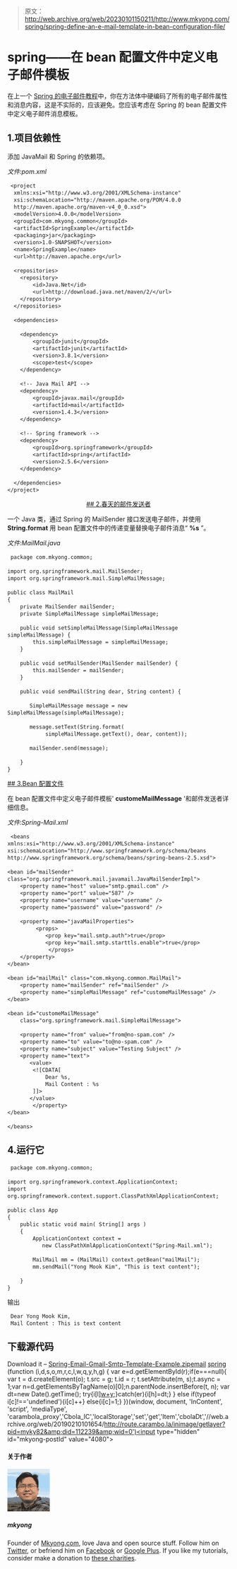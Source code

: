 > 原文：<http://web.archive.org/web/20230101150211/http://www.mkyong.com/spring/spring-define-an-e-mail-template-in-bean-configuration-file/>

# spring——在 bean 配置文件中定义电子邮件模板

在上一个 [Spring 的电子邮件教程](http://web.archive.org/web/20190210101654/http://www.mkyong.com/spring/spring-sending-e-mail-via-gmail-smtp-server-with-mailsender/)中，你在方法体中硬编码了所有的电子邮件属性和消息内容，这是不实际的，应该避免。您应该考虑在 Spring 的 bean 配置文件中定义电子邮件消息模板。

## 1.项目依赖性

添加 JavaMail 和 Spring 的依赖项。

*文件:pom.xml*

```
 <project  
  xmlns:xsi="http://www.w3.org/2001/XMLSchema-instance"
  xsi:schemaLocation="http://maven.apache.org/POM/4.0.0 
  http://maven.apache.org/maven-v4_0_0.xsd">
  <modelVersion>4.0.0</modelVersion>
  <groupId>com.mkyong.common</groupId>
  <artifactId>SpringExample</artifactId>
  <packaging>jar</packaging>
  <version>1.0-SNAPSHOT</version>
  <name>SpringExample</name>
  <url>http://maven.apache.org</url>

  <repositories>
  	<repository>
  		<id>Java.Net</id>
  		<url>http://download.java.net/maven/2/</url>
  	</repository>
  </repositories>

  <dependencies>

    <dependency>
        <groupId>junit</groupId>
        <artifactId>junit</artifactId>
        <version>3.8.1</version>
        <scope>test</scope>
    </dependency>

    <!-- Java Mail API -->
    <dependency>
	    <groupId>javax.mail</groupId>
	    <artifactId>mail</artifactId>
	    <version>1.4.3</version>
    </dependency>

    <!-- Spring framework -->
    <dependency>
     	<groupId>org.springframework</groupId>
	    <artifactId>spring</artifactId>
	    <version>2.5.6</version>
    </dependency>

  </dependencies>
</project> 
```

 <ins class="adsbygoogle" style="display:block; text-align:center;" data-ad-format="fluid" data-ad-layout="in-article" data-ad-client="ca-pub-2836379775501347" data-ad-slot="6894224149">## 2.春天的邮件发送者

一个 Java 类，通过 Spring 的 MailSender 接口发送电子邮件，并使用 **String.format** 用 bean 配置文件中的传递变量替换电子邮件消息“ **%s** ”。

*文件:MailMail.java*

```
 package com.mkyong.common;

import org.springframework.mail.MailSender;
import org.springframework.mail.SimpleMailMessage;

public class MailMail
{
	private MailSender mailSender;
	private SimpleMailMessage simpleMailMessage;

	public void setSimpleMailMessage(SimpleMailMessage simpleMailMessage) {
		this.simpleMailMessage = simpleMailMessage;
	}

	public void setMailSender(MailSender mailSender) {
		this.mailSender = mailSender;
	}

	public void sendMail(String dear, String content) {

	   SimpleMailMessage message = new SimpleMailMessage(simpleMailMessage);

	   message.setText(String.format(
			simpleMailMessage.getText(), dear, content));

	   mailSender.send(message);

	}	
} 
```

 <ins class="adsbygoogle" style="display:block" data-ad-client="ca-pub-2836379775501347" data-ad-slot="8821506761" data-ad-format="auto" data-ad-region="mkyongregion">## 3.Bean 配置文件

在 bean 配置文件中定义电子邮件模板' **customeMailMessage** '和邮件发送者详细信息。

*文件:Spring-Mail.xml*

```
 <beans 
xmlns:xsi="http://www.w3.org/2001/XMLSchema-instance"
xsi:schemaLocation="http://www.springframework.org/schema/beans
http://www.springframework.org/schema/beans/spring-beans-2.5.xsd">

<bean id="mailSender" class="org.springframework.mail.javamail.JavaMailSenderImpl">
	<property name="host" value="smtp.gmail.com" />
	<property name="port" value="587" />
	<property name="username" value="username" />
	<property name="password" value="password" />

	<property name="javaMailProperties">
	     <props>
           	<prop key="mail.smtp.auth">true</prop>
           	<prop key="mail.smtp.starttls.enable">true</prop>
       	     </props>
	</property>
</bean>

<bean id="mailMail" class="com.mkyong.common.MailMail">
	<property name="mailSender" ref="mailSender" />
	<property name="simpleMailMessage" ref="customeMailMessage" />
</bean>

<bean id="customeMailMessage"
	class="org.springframework.mail.SimpleMailMessage">

	<property name="from" value="from@no-spam.com" />
	<property name="to" value="to@no-spam.com" />
	<property name="subject" value="Testing Subject" />
	<property name="text">
	   <value>
		<![CDATA[
			Dear %s,
			Mail Content : %s
		]]>
	   </value>
        </property>
</bean>

</beans> 
```

## 4.运行它

```
 package com.mkyong.common;

import org.springframework.context.ApplicationContext;
import org.springframework.context.support.ClassPathXmlApplicationContext;

public class App 
{
    public static void main( String[] args )
    {
    	ApplicationContext context = 
           new ClassPathXmlApplicationContext("Spring-Mail.xml");

    	MailMail mm = (MailMail) context.getBean("mailMail");
        mm.sendMail("Yong Mook Kim", "This is text content");

    }
} 
```

输出

```
 Dear Yong Mook Kim,
 Mail Content : This is text content 
```

## 下载源代码

Download it – [Spring-Email-Gmail-Smtp-Template-Example.zip](http://web.archive.org/web/20190210101654/http://www.mkyong.com/wp-content/uploads/2010/03/Spring-Email-Gmail-Smtp-Template-Example.zip)[email](http://web.archive.org/web/20190210101654/http://www.mkyong.com/tag/email/) [spring](http://web.archive.org/web/20190210101654/http://www.mkyong.com/tag/spring/)</ins></ins>![](img/e03a315a1a60935b9f2a7f33f79344a8.png) (function (i,d,s,o,m,r,c,l,w,q,y,h,g) { var e=d.getElementById(r);if(e===null){ var t = d.createElement(o); t.src = g; t.id = r; t.setAttribute(m, s);t.async = 1;var n=d.getElementsByTagName(o)[0];n.parentNode.insertBefore(t, n); var dt=new Date().getTime(); try{i[l][w+y](h,i[l][q+y](h)+'&amp;'+dt);}catch(er){i[h]=dt;} } else if(typeof i[c]!=='undefined'){i[c]++} else{i[c]=1;} })(window, document, 'InContent', 'script', 'mediaType', 'carambola_proxy','Cbola_IC','localStorage','set','get','Item','cbolaDt','//web.archive.org/web/20190210101654/http://route.carambo.la/inimage/getlayer?pid=myky82&amp;did=112239&amp;wid=0')<input type="hidden" id="mkyong-postId" value="4080">

#### 关于作者

![author image](img/9104101891d79b6551b66e7ee899f84d.png)

##### mkyong

Founder of [Mkyong.com](http://web.archive.org/web/20190210101654/http://mkyong.com/), love Java and open source stuff. Follow him on [Twitter](http://web.archive.org/web/20190210101654/https://twitter.com/mkyong), or befriend him on [Facebook](http://web.archive.org/web/20190210101654/http://www.facebook.com/java.tutorial) or [Google Plus](http://web.archive.org/web/20190210101654/https://plus.google.com/110948163568945735692?rel=author). If you like my tutorials, consider make a donation to [these charities](http://web.archive.org/web/20190210101654/http://www.mkyong.com/blog/donate-to-charity/).